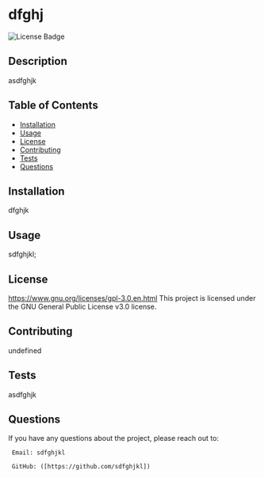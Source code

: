 # dfghj 

  ![License Badge](https://img.shields.io/badge/License-GPLv3-blue.svg)
  
## Description
  asdfghjk

## Table of Contents
- [Installation](#installation)
- [Usage](#usage)
- [License](#license)
- [Contributing](#contributing)
- [Tests](#tests)
- [Questions](#questions)

## Installation
  dfghjk  

## Usage
  sdfghjkl;

## License
  

https://www.gnu.org/licenses/gpl-3.0.en.html
This project is licensed under the GNU General Public License v3.0 license.

## Contributing
  undefined

## Tests
  asdfghjk

## Questions
  If you have any questions about the project, please reach out to:

     Email: sdfghjkl

     GitHub: ([https://github.com/sdfghjkl])
